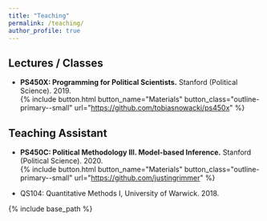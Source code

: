 ```yaml
---
title: "Teaching"
permalink: /teaching/
author_profile: true
---
```


## Lectures / Classes

* <b>PS450X: Programming for Political Scientists.</b> Stanford (Political Science). 2019. <br /> {% include button.html button_name="Materials" button_class="outline-primary--small" url="https://github.com/tobiasnowacki/ps450x" %}

## Teaching Assistant

* <b>PS450C: Political Methodology III. Model-based Inference.</b> Stanford (Political Science). 2020. <br /> {% include button.html button_name="Materials" button_class="outline-primary--small" url="https://github.com/justingrimmer" %}

* QS104: Quantitative Methods I, University of Warwick. 2018.

{% include base_path %}

